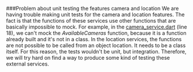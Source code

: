 ###Problem about unit testing the features camera and location
  We are having trouble making unit tests for the camera and location features. The fact is that the functions of these services use other functions that are basically impossible to mock.
  For example, in the [camera_service.dart](src/green_go/lib/controller/camera/camera_service.dart) (line 18), we can't mock the *AvailableCameras* function, because it is a function already built and it's not in a class.
  In the location services, the functions are not possible to be called from an object location. It needs to be a class itself.
  For this reason, the tests wouldn't be unit, but integration. Therefore, we will try hard on find a way to produce some kind of testing these external services.
